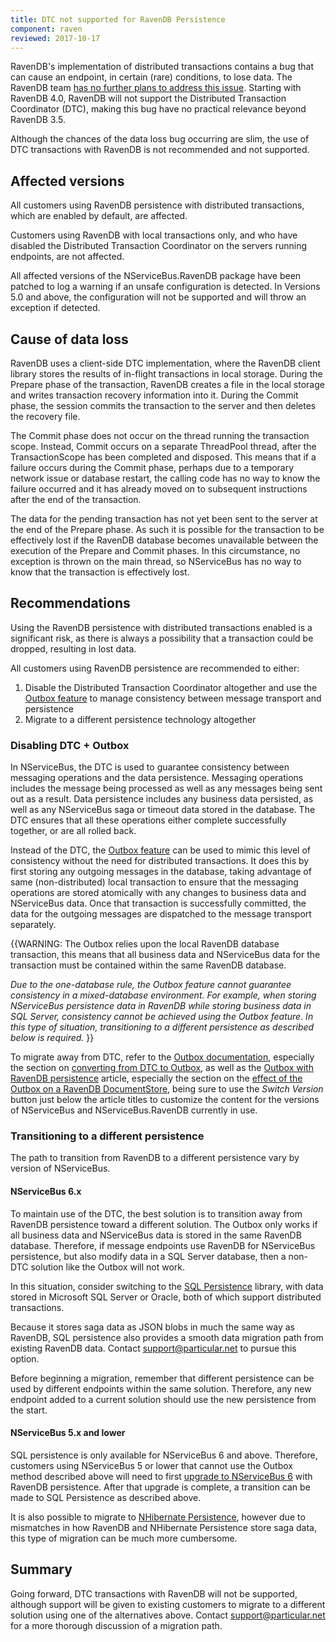 ```yaml
---
title: DTC not supported for RavenDB Persistence
component: raven
reviewed: 2017-10-17
---
```


RavenDB's implementation of distributed transactions contains a bug that can cause an endpoint, in certain (rare) conditions, to lose data. The RavenDB team [has no further plans to address this issue](http://issues.hibernatingrhinos.com/issue/RavenDB-4431). Starting with RavenDB 4.0, RavenDB will not support the Distributed Transaction Coordinator (DTC), making this bug have no practical relevance beyond RavenDB 3.5.

Although the chances of the data loss bug occurring are slim, the use of DTC transactions with RavenDB is not recommended and not supported.


## Affected versions

All customers using RavenDB persistence with distributed transactions, which are enabled by default, are affected.

Customers using RavenDB with local transactions only, and who have disabled the Distributed Transaction Coordinator on the servers running endpoints, are not affected.

All affected versions of the NServiceBus.RavenDB package have been patched to log a warning if an unsafe configuration is detected. In Versions 5.0 and above, the configuration will not be supported and will throw an exception if detected.


## Cause of data loss

RavenDB uses a client-side DTC implementation, where the RavenDB client library stores the results of in-flight transactions in local storage. During the Prepare phase of the transaction, RavenDB creates a file in the local storage and writes transaction recovery information into it. During the Commit phase, the session commits the transaction to the server and then deletes the recovery file.

The Commit phase does not occur on the thread running the transaction scope. Instead, Commit occurs on a separate ThreadPool thread, after the TransactionScope has been completed and disposed. This means that if a failure occurs during the Commit phase, perhaps due to a temporary network issue or database restart, the calling code has no way to know the failure occurred and it has already moved on to subsequent instructions after the end of the transaction.

The data for the pending transaction has not yet been sent to the server at the end of the Prepare phase. As such it is possible for the transaction to be effectively lost if the RavenDB database becomes unavailable between the execution of the Prepare and Commit phases. In this circumstance, no exception is thrown on the main thread, so NServiceBus has no way to know that the transaction is effectively lost.


## Recommendations

Using the RavenDB persistence with distributed transactions enabled is a significant risk, as there is always a possibility that a transaction could be dropped, resulting in lost data.

All customers using RavenDB persistence are recommended to either:

 1. Disable the Distributed Transaction Coordinator altogether and use the [Outbox feature](/nservicebus/outbox/) to manage consistency between message transport and persistence
 1. Migrate to a different persistence technology altogether


### Disabling DTC + Outbox

In NServiceBus, the DTC is used to guarantee consistency between messaging operations and the data persistence. Messaging operations includes the message being processed as well as any messages being sent out as a result. Data persistence includes any business data persisted, as well as any NServiceBus saga or timeout data stored in the database. The DTC ensures that all these operations either complete successfully together, or are all rolled back.

Instead of the DTC, the [Outbox feature](/nservicebus/outbox/) can be used to mimic this level of consistency without the need for distributed transactions. It does this by first storing any outgoing messages in the database, taking advantage of same (non-distributed) local transaction to ensure that the messaging operations are stored atomically with any changes to business data and NServiceBus data. Once that transaction is successfully committed, the data for the outgoing messages are dispatched to the message transport separately.

{{WARNING:
The Outbox relies upon the local RavenDB database transaction, this means that all business data and NServiceBus data for the transaction must be contained within the same RavenDB database.

*Due to the one-database rule, the Outbox feature cannot guarantee consistency in a mixed-database environment. For example, when storing NServiceBus persistence data in RavenDB while storing business data in SQL Server, consistency cannot be achieved using the Outbox feature. In this type of situation, transitioning to a different persistence as described below is required.*
}}

To migrate away from DTC, refer to the [Outbox documentation](/nservicebus/outbox/), especially the section on [converting from DTC to Outbox](/nservicebus/outbox/#converting-from-dtc-to-outbox), as well as the [Outbox with RavenDB persistence](/persistence/ravendb/outbox.md) article, especially the section on the [effect of the Outbox on a RavenDB DocumentStore](/persistence/ravendb/outbox.md?version=raven_4#effect-on-ravendb-documentstore), being sure to use the *Switch Version* button just below the article titles to customize the content for the versions of NServiceBus and NServiceBus.RavenDB currently in use.


### Transitioning to a different persistence

The path to transition from RavenDB to a different persistence vary by version of NServiceBus.


#### NServiceBus 6.x

To maintain use of the DTC, the best solution is to transition away from RavenDB persistence toward a different solution. The Outbox only works if all business data and NServiceBus data is stored in the same RavenDB database. Therefore, if message endpoints use RavenDB for NServiceBus persistence, but also modify data in a SQL Server database, then a non-DTC solution like the Outbox will not work.

In this situation, consider switching to the [SQL Persistence](/persistence/sql/) library, with data stored in Microsoft SQL Server or Oracle, both of which support distributed transactions.

Because it stores saga data as JSON blobs in much the same way as RavenDB, SQL persistence also provides a smooth data migration path from existing RavenDB data. Contact [support@particular.net](mailto:support@particular.net) to pursue this option.

Before beginning a migration, remember that different persistence can be used by different endpoints within the same solution. Therefore, any new endpoint added to a current solution should use the new persistence from the start.


#### NServiceBus 5.x and lower

SQL persistence is only available for NServiceBus 6 and above. Therefore, customers using NServiceBus 5 or lower that cannot use the Outbox method described above will need to first [upgrade to NServiceBus 6](/nservicebus/upgrades/5to6/) with RavenDB persistence. After that upgrade is complete, a transition can be made to SQL Persistence as described above.

It is also possible to migrate to [NHibernate Persistence](/persistence/nhibernate/), however due to mismatches in how RavenDB and NHibernate Persistence store saga data, this type of migration can be much more cumbersome.


## Summary

Going forward, DTC transactions with RavenDB will not be supported, although support will be given to existing customers to migrate to a different solution using one of the alternatives above. Contact [support@particular.net](mailto:support@particular.net) for a more thorough discussion of a migration path.

